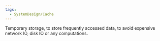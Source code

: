 ```yaml
---
tags:
  - SystemDesign/Cache
---
```

Temporary storage, to store frequently accessed data, to avoid expensive network IO, disk IO or any computations.

